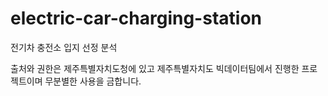 # electric-car-charging-station
전기차 충전소 입지 선정 분석

출처와 권한은 제주특별자치도청에 있고 제주특별자치도 빅데이터팀에서 진행한 프로젝트이며 무분별한 사용을 금합니다.
